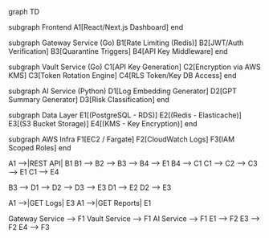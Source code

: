 graph TD

subgraph Frontend
    A1[React/Next.js Dashboard]
end

subgraph Gateway Service (Go)
    B1[Rate Limiting (Redis)]
    B2[JWT/Auth Verification]
    B3[Quarantine Triggers]
    B4[API Key Middleware]
end

subgraph Vault Service (Go)
    C1[API Key Generation]
    C2[Encryption via AWS KMS]
    C3[Token Rotation Engine]
    C4[RLS Token/Key DB Access]
end

subgraph AI Service (Python)
    D1[Log Embedding Generator]
    D2[GPT Summary Generator]
    D3[Risk Classification]
end

subgraph Data Layer
    E1[(PostgreSQL - RDS)]
    E2[(Redis - Elasticache)]
    E3[(S3 Bucket Storage)]
    E4[(KMS - Key Encryption)]
end

subgraph AWS Infra
    F1[EC2 / Fargate]
    F2[CloudWatch Logs]
    F3[IAM Scoped Roles]
end

A1 -->|REST API| B1
B1 --> B2 --> B3 --> B4 --> E1
B4 --> C1
C1 --> C2 --> C3 --> E1
C1 --> E4

B3 --> D1 --> D2 --> D3 --> E3
D1 --> E2
D2 --> E3

A1 -->|GET Logs| E3
A1 -->|GET Reports| E1

Gateway Service --> F1
Vault Service --> F1
AI Service --> F1
E1 --> F2
E3 --> F2
E4 --> F3
